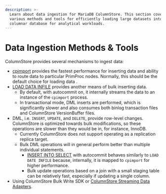```yaml
---
description: >-
  Learn about data ingestion for MariaDB ColumnStore. This section covers
  various methods and tools for efficiently loading large datasets into your
  columnar database for analytical workloads.
---
```


# Data Ingestion Methods & Tools

ColumnStore provides several mechanisms to ingest data:

* [cpimport](columnstore-bulk-data-loading.md) provides the fastest performance for inserting data and ability to route data to particular PrimProc nodes. Normally, this should be the default choice for loading data .
* [LOAD DATA INFILE](../../reference/data-manipulation-statements/columnstore-load-data-infile.md) provides another means of bulk inserting data.
  * By default, with autocommit on, it internally streams the data to an instance of the `cpimport` process. 
  * In transactional mode, DML inserts are performed, which is significantly slower and also consumes both binlog transaction files and ColumnStore VersionBuffer files.
* DML, i.e. `INSERT`, `UPDATE`, and `DELETE`, provide row-level changes. ColumnStore is optimized towards bulk modifications, so these operations are slower than they would be in, for instance, InnoDB.
  * Currently ColumnStore does not support operating as a replication replica target.
  * Bulk DML operations will in general perform better than multiple individual statements.
    * [INSERT INTO SELECT](columnstore-batch-insert-mode.md) with autocommit behaves similarly to `LOAD DATE INFILE` because, internally, it is mapped to `cpimport` for higher performance.
    * Bulk update operations based on a join with a small staging table can be relatively fast, especially if updating a single column.
* Using ColumnStore Bulk Write SDK or [ColumnStore Streaming Data Adapters](columnstore-streaming-data-adapters.md).
